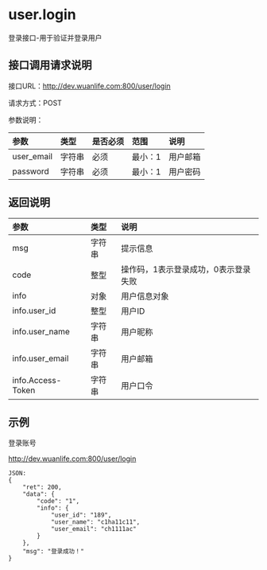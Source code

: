 # user.login

登录接口-用于验证并登录用户

## 接口调用请求说明

接口URL：http://dev.wuanlife.com:800/user/login

请求方式：POST

参数说明：

|参数|类型|是否必须|范围|说明|
|:--|:--|:--|:--|:--|
|user_email     |  字符串| 必须    |      最小：1|           用户邮箱|
|password  |  字符串 |必须     |       最小：1|         用户密码|

## 返回说明

|参数|类型|说明|
|:--|:--|:--|
|msg        |     字符串 |提示信息|
|code       |     整型  | 操作码，1表示登录成功，0表示登录失败|
|info         |   对象 |  用户信息对象|
|info.user_id  |   整型  | 用户ID|
|info.user_name |  字符串 |用户昵称|
|info.user_email    |  字符串 |用户邮箱|
|info.Access-Token|字符串|用户口令|

## 示例

登录账号

http://dev.wuanlife.com:800/user/login

    JSON:
    {
        "ret": 200,
        "data": {
            "code": "1",
            "info": {
                "user_id": "189",
                "user_name": "c1ha11c11",
                "user_email": "ch1111ac"
            }
        },
        "msg": "登录成功！"
    }
